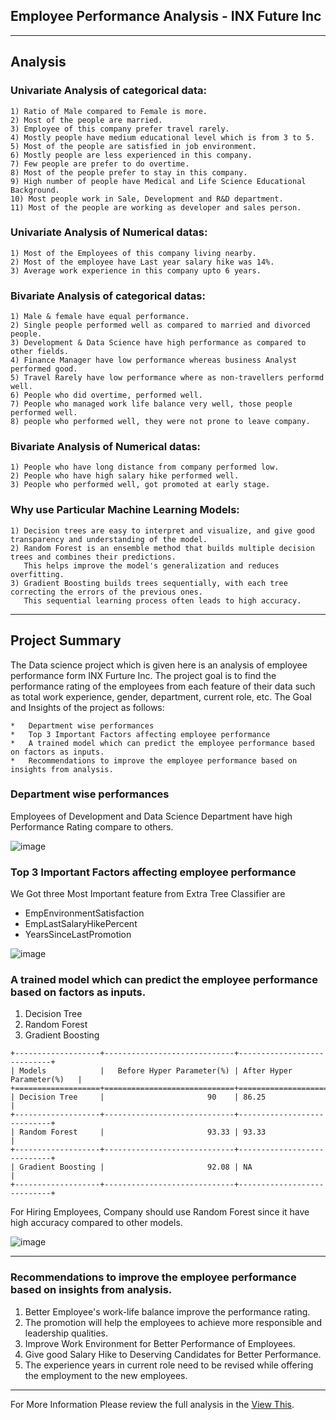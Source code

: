## Employee Performance Analysis - INX Future Inc

-----------
## Analysis

### Univariate Analysis of categorical data:

```
1) Ratio of Male compared to Female is more.
2) Most of the people are married.
3) Employee of this company prefer travel rarely.
4) Mostly people have medium educational level which is from 3 to 5.
5) Most of the people are satisfied in job environment.
6) Mostly people are less experienced in this company.
7) Few people are prefer to do overtime.
8) Most of the people prefer to stay in this company.
9) High number of people have Medical and Life Science Educational Background.
10) Most people work in Sale, Development and R&D department.
11) Most of the people are working as developer and sales person.
```

### Univariate Analysis of Numerical datas:

```
1) Most of the Employees of this company living nearby.
2) Most of the employee have Last year salary hike was 14%.
3) Average work experience in this company upto 6 years.
```

### Bivariate Analysis of categorical datas:

```
1) Male & female have equal performance.
2) Single people performed well as compared to married and divorced people.
3) Development & Data Science have high performance as compared to other fields.
4) Finance Manager have low performance whereas business Analyst performed good.
5) Travel Rarely have low performance where as non-travellers performd well.
6) People who did overtime, performed well.
7) People who managed work life balance very well, those people performed well.
8) people who performed well, they were not prone to leave company.
```

### Bivariate Analysis of Numerical datas:

```
1) People who have long distance from company performed low.
2) People who have high salary hike performed well.
3) People who performed well, got promoted at early stage.
```

### Why use Particular Machine Learning Models:

```
1) Decision trees are easy to interpret and visualize, and give good transparency and understanding of the model.
2) Random Forest is an ensemble method that builds multiple decision trees and combines their predictions.
   This helps improve the model's generalization and reduces overfitting.
3) Gradient Boosting builds trees sequentially, with each tree correcting the errors of the previous ones.
   This sequential learning process often leads to high accuracy.
```

-------------
## Project Summary

The Data science project which is given here is an analysis of employee performance form INX Furture Inc. The project goal is to find the performance rating of the employees from each feature of their data such as total work experience, gender, department, current role, etc. The Goal and Insights of the project as follows:

```
*   Department wise performances
*   Top 3 Important Factors affecting employee performance
*   A trained model which can predict the employee performance based on factors as inputs.
*   Recommendations to improve the employee performance based on insights from analysis.
```

### Department wise performances
Employees of Development and Data Science Department have high Performance Rating compare to others.

![image](https://github.com/anjanikmr39/Employee-Performance-Report/assets/67219753/3ee2d3f6-75a4-475c-b43b-04decad5c840)


### Top 3 Important Factors affecting employee performance
We Got three Most Important feature from Extra Tree Classifier are
 
* EmpEnvironmentSatisfaction
* EmpLastSalaryHikePercent
* YearsSinceLastPromotion

![image](https://github.com/anjanikmr39/Employee-Performance-Report/assets/67219753/d1f21c99-1ffc-4c33-9662-47853457f5db)


### A trained model which can predict the employee performance based on factors as inputs.
1.   Decision Tree
2.   Random Forest
3.   Gradient Boosting

```
+-------------------+-----------------------------+----------------------------+
| Models            |   Before Hyper Parameter(%) | After Hyper Parameter(%)   |
+===================+=============================+============================+
| Decision Tree     |                       90    | 86.25                      |
+-------------------+-----------------------------+----------------------------+
| Random Forest     |                       93.33 | 93.33                      |
+-------------------+-----------------------------+----------------------------+
| Gradient Boosting |                       92.08 | NA                         |
+-------------------+-----------------------------+----------------------------+

```

For Hiring Employees, Company should use Random Forest since it have high accuracy compared to other models.

![image](https://github.com/anjanikmr39/Employee-Performance-Report/assets/67219753/5008fdcb-2eb1-45e7-815c-6119a9b39410)

--------
### Recommendations to improve the employee performance based on insights from analysis.

1. Better Employee's work-life balance improve the performance rating.
2. The promotion will help the employees to achieve more responsible and leadership qualities.
3. Improve Work Environment for Better Performance of Employees. 
4. Give good Salary Hike to Deserving Candidates for Better Performance.
5. The experience years in current role need to be revised while offering the employment to the new employees.


-------------
For More Information
Please review the full analysis in the [View This](https://app.powerbi.com/view?r=eyJrIjoiYmYxNDM2NjQtODA0Zi00Nzg4LWI5ODktNGY3MzhmYTM3ODE4IiwidCI6ImMzYTFlMjAyLWJiOWYtNDBhNy1iY2U1LTViZmYxZGEzMzJiYSJ9&embedImagePlaceholder=true).
